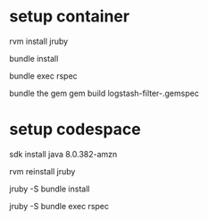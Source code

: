 # setup container
rvm install jruby

bundle install

bundle exec rspec


bundle the gem
gem build logstash-filter-<yourplugin>.gemspec

# setup codespace
sdk install java 8.0.382-amzn

rvm reinstall jruby

jruby -S bundle install

jruby -S bundle exec rspec
